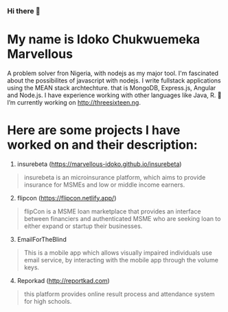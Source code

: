 ### Hi there 👋
# My name is Idoko Chukwuemeka Marvellous
 A problem solver fron Nigeria, with nodejs as my major tool.
 I'm fascinated about the possibilites of javascript with nodejs.
 I write fullstack applications using the MEAN stack archtechture.
 that is MongoDB, Express.js, Angular and Node.js.
 I have experience working with other languages like Java, R.
 🔭 I’m currently working on http://threesixteen.ng.

# Here are some projects I have worked on and their description:
1. insurebeta (https://marvellous-idoko.github.io/insurebeta)
> insurebeta is an microinsurance platform, which aims to provide insurance for MSMEs and low or middle income earners.
2. flipcon (https://flipcon.netlify.app/)
> flipCon is a MSME loan marketplace that provides an interface between financiers and authenticated MSME who are seeking loan to either expand or startup their businesses.
3. EmailForTheBlind
> This is a mobile app which allows visually impaired individuals use email service, by interacting with the mobile app through the volume keys.
4. Reporkad (http://reportkad.com)
> this platform provides online result process and attendance system for high schools.

<!--
**marvellous-idoko/marvellous-idoko** is a ✨ _special_ ✨ repository because its `README.md` (this file) appears on your GitHub profile.

Here are some ideas to get you started:

- 🌱 I’m currently learning ...
- 👯 I’m looking to collaborate on ...
- 🤔 I’m looking for help with ...
- 💬 Ask me about ...
- 📫 How to reach me: ...
- 😄 Pronouns: ...
- ⚡ Fun fact: ...
-->
